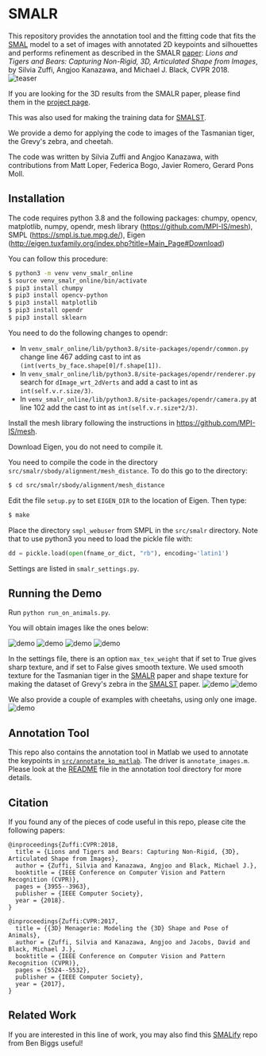 # SMALR

This repository provides the annotation tool and the fitting code that fits the [SMAL](http://smal.is.tue.mpg.de/) model to a set of images with annotated 2D keypoints and silhouettes and performs refinement as described in the SMALR [paper]((http://files.is.tue.mpg.de/black/papers/zuffiCVPR2018.pdf)): _Lions and Tigers and Bears: Capturing Non-Rigid, 3D, Articulated Shape from Images_, by Silvia Zuffi, Angjoo Kanazawa, and Michael J. Black, CVPR 2018.
![teaser](./images/SMALR.png)


If you are looking for the 3D results from the SMALR paper, please find them in the [project page](http://smalr.is.tue.mpg.de/).

This was also used for making the training data for [SMALST](https://github.com/silviazuffi/smalst).

We provide a demo for applying the code to images of the Tasmanian tiger, the Grevy's zebra, and cheetah.

The code was written by Silvia Zuffi and Angjoo Kanazawa, with contributions from Matt Loper, Federica Bogo, Javier Romero, Gerard Pons Moll.

## Installation
The code requires python 3.8 and the following packages:
chumpy,
opencv,
matplotlib,
numpy,
opendr,
mesh library (https://github.com/MPI-IS/mesh),
SMPL (https://smpl.is.tue.mpg.de/),
Eigen (http://eigen.tuxfamily.org/index.php?title=Main_Page#Download)

You can follow this procedure:
```bash
$ python3 -m venv venv_smalr_online
$ source venv_smalr_online/bin/activate
$ pip3 install chumpy
$ pip3 install opencv-python
$ pip3 install matplotlib
$ pip3 install opendr
$ pip3 install sklearn
```
You need to do the following changes to opendr:
- In `venv_smalr_online/lib/python3.8/site-packages/opendr/common.py` change line 467 adding cast to int as `(int(verts_by_face.shape[0]/f.shape[1])`.
- In `venv_smalr_online/lib/python3.8/site-packages/opendr/renderer.py` search for `dImage_wrt_2dVerts` and add a cast to int as `int(self.v.r.size/3)`.
- In `venv_smalr_online/lib/python3.8/site-packages/opendr/camera.py` at line 102 add the cast to int as `int(self.v.r.size*2/3)`.

Install the mesh library following the instructions in https://github.com/MPI-IS/mesh.

Download Eigen, you do not need to compile it.

You need to compile the code in the directory `src/smalr/sbody/alignment/mesh_distance`.
To do this go to the directory:
```bash
$ cd src/smalr/sbody/alignment/mesh_distance
```
Edit the file `setup.py` to set `EIGEN_DIR` to the location of Eigen. Then type:
```bash
$ make
```

Place the directory `smpl_webuser` from SMPL in the `src/smalr` directory. Note that to use python3 you need to load the pickle file with:
```python
dd = pickle.load(open(fname_or_dict, "rb"), encoding='latin1')
```
Settings are listed in `smalr_settings.py`.

## Running the Demo
Run
`python run_on_animals.py`.

You will obtain images like the ones below:

![demo](./images/frame7584_v_opt.png)
![demo](./images/frame7181_v_opt.png)
![demo](./images/frame0000_v_opt.png)
![demo](./images/frame0002_v_opt.png)


In the settings file, there is an option `max_tex_weight` that if set to True gives sharp texture, and if set to False gives smooth texture.
We used smooth texture for the Tasmanian tiger in the [SMALR](http://smalr.is.tue.mpg.de/) paper and shape texture for making the dataset of Grevy's zebra in the
[SMALST](https://github.com/silviazuffi/smalst) paper.
![demo](./images/ttiger.png)
![demo](./images/gzebra.png)

We also provide a couple of examples with cheetahs, using only one image.
![demo](./images/cheetahs.png)

## Annotation Tool
This repo also contains the annotation tool in Matlab we used to annotate the keypoints in [`src/annotate_kp_matlab`](./src/annotate_kp_matlab). The driver is `annotate_images.m`. Please look at the [README](./src/annotate_kp_matlab/README.md) file in the annotation tool directory for more details.

## Citation

If you found any of the pieces of code useful in this repo, please cite the following papers:

```
@inproceedings{Zuffi:CVPR:2018,
  title = {Lions and Tigers and Bears: Capturing Non-Rigid, {3D}, Articulated Shape from Images},
  author = {Zuffi, Silvia and Kanazawa, Angjoo and Black, Michael J.},
  booktitle = {IEEE Conference on Computer Vision and Pattern Recognition (CVPR)},
  pages = {3955--3963},
  publisher = {IEEE Computer Society},
  year = {2018}.
}

@inproceedings{Zuffi:CVPR:2017,
  title = {{3D} Menagerie: Modeling the {3D} Shape and Pose of Animals},
  author = {Zuffi, Silvia and Kanazawa, Angjoo and Jacobs, David and Black, Michael J.},
  booktitle = {IEEE Conference on Computer Vision and Pattern Recognition (CVPR)},
  pages = {5524--5532},
  publisher = {IEEE Computer Society},
  year = {2017},
}
```

## Related Work
If you are interested in this line of work, you may also find this [SMALify](https://github.com/benjiebob/SMALify) repo from Ben Biggs useful!
